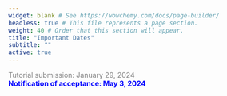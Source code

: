 ```yaml
---
widget: blank # See https://wowchemy.com/docs/page-builder/
headless: true # This file represents a page section.
weight: 40 # Order that this section will appear.
title: "Important Dates"
subtitle: ""
active: true
---
```

<span style=color:grey>Tutorial submission:  January 29, 2024</span>  
<span style=color:blue;font-weight:bold>Notification of acceptance: May 3, 2024</span>  

